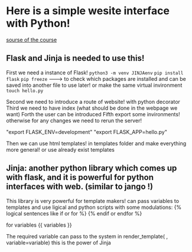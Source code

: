 # Here is a simple wesite interface with Python!
[sourse of the course](https://www.youtube.com/@Codemycom)
## Flask and Jinja is needed to use this!

First we need a instance of Flask!
 `python3 -m venv JINJAenv`
 `pip install flask`
 `pip freeze`  ---> to check which packages are installed and can be saved into another file to use later! or make the same virtual invironment 
 `touch hello.py`
 
Second we need to introduce a route of website! with python decorator
Third we need to have index (what should be done in the webpage we want)
Forth the user can be introduced
Fifth export some invironments! otherwise for any changes we need to rerun the server! 

"export FLASK_ENV=development"
"export FLASK_APP=hello.py"

Then we can use html templates! in templates folder and make everything more general! or use already exist templates

## Jinja: another python library which comes up with flask, and it is powerful for python interfaces with web. (similar to jango !)

This library is very powerful for template makers!
can pass variables to templates and use ligical and python scripts with some modulations:
   {% logical sentences like if or for %}
   {% endif or endfor %}

 for variables {{ variables  }}

The required variable can pass to the system in render_template(   , variable=variable)
this is the power of Jinja 
